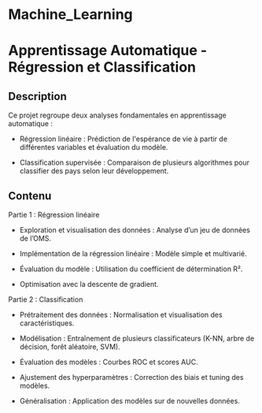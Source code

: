 # Machine_Learning
# Apprentissage Automatique - Régression et Classification

## Description

Ce projet regroupe deux analyses fondamentales en apprentissage automatique :

  - Régression linéaire : Prédiction de l'espérance de vie à partir de différentes variables et évaluation du modèle.

  - Classification supervisée : Comparaison de plusieurs algorithmes pour classifier des pays selon leur développement.

## Contenu

Partie 1 : Régression linéaire

  - Exploration et visualisation des données : Analyse d’un jeu de données de l’OMS.

  - Implémentation de la régression linéaire : Modèle simple et multivarié.

  - Évaluation du modèle : Utilisation du coefficient de détermination R².

  - Optimisation avec la descente de gradient.

Partie 2 : Classification

  - Prétraitement des données : Normalisation et visualisation des caractéristiques.

  - Modélisation : Entraînement de plusieurs classificateurs (K-NN, arbre de décision, forêt aléatoire, SVM).

  - Évaluation des modèles : Courbes ROC et scores AUC.

  - Ajustement des hyperparamètres : Correction des biais et tuning des modèles.

  - Généralisation : Application des modèles sur de nouvelles données.
